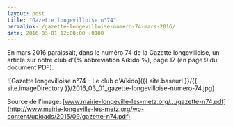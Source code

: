 ```yaml
---
layout: post
title: "Gazette longevilloise n°74"
permalink: /gazette-longevilloise-numero-74-mars-2016/
date: 2016-03-01 12:00:00 +0100
---
```

En mars 2016 paraissait, dans le numéro 74 de la Gazette longevilloise, un article sur notre club d'{% abbreviation Aïkido %}, page 17 (en page 9 du document PDF).

![Gazette longevilloise n°74 - Le club d'Aïkido]({{ site.baseurl }}/{{ site.imageDirectory }}/2016_03_01_gazette-longevilloise-numero-74.jpg)

Source de l'image: [www.mairie-longeville-les-metz.org/.../gazette-n74.pdf](http://www.mairie-longeville-les-metz.org/wp-content/uploads/2015/09/gazette-n74.pdf)

